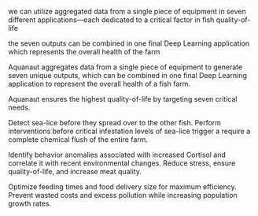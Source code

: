 we can utilize aggregated data from a single piece of equipment in seven different applications—each dedicated to a critical factor in fish quality-of-life

the seven outputs can be combined in one final Deep Learning application which represents the overall health of the farm

Aquanaut aggregates data from a single piece of equipment to generate seven unique outputs, which can be combined in one final Deep Learning application to represent the overall health of a fish farm.


Aquanaut ensures the highest quality-of-life by targeting seven critical needs.


Detect sea-lice before they spread over to the other fish. Perform interventions before critical infestation levels of sea-lice trigger a require a complete chemical flush of the entire farm.

Identify behavior anomalies associated with increased Cortisol and correlate it with recent environmental changes. Reduce stress, ensure quality-of-life, and increase meat quality.

Optimize feeding times and food delivery size for maximum efficiency. Prevent wasted costs and excess pollution while increasing population growth rates.